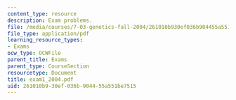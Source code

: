 ```yaml
---
content_type: resource
description: Exam problems.
file: /media/courses/7-03-genetics-fall-2004/261010b930ef036b904455a551be7515_exam1_2004.pdf
file_type: application/pdf
learning_resource_types:
- Exams
ocw_type: OCWFile
parent_title: Exams
parent_type: CourseSection
resourcetype: Document
title: exam1_2004.pdf
uid: 261010b9-30ef-036b-9044-55a551be7515
---
```

